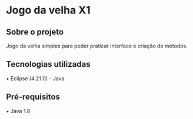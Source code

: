 # Jogo da velha X1

## Sobre o projeto

Jogo da velha simples para poder praticar interface e criação de métodos. 

## Tecnologias utilizadas

• Eclipse (4.21.0) - Java

## Pré-requisitos 

• Java 1.8
